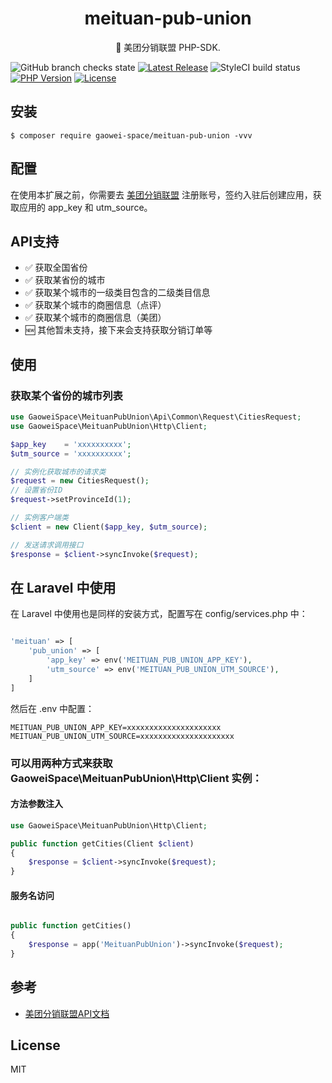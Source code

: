 <h1 align="center"> meituan-pub-union </h1>

<p align="center"> 🌈 美团分销联盟 PHP-SDK. </p>


![GitHub branch checks state](https://img.shields.io/github/checks-status/gaowei-space/meituan-pub-union/main)
[![Latest Release](https://img.shields.io/github/v/release/gaowei-space/meituan-pub-union)](https://github.com/gaowei-space/meituan-pub-union/releases)
![StyleCI build status](https://github.styleci.io/repos/430381661/shield)
[![PHP Version](https://img.shields.io/packagist/php-v/gaowei-space/meituan-pub-union)](https://www.php.net/)
[![License](https://img.shields.io/github/license/gaowei-space/meituan-pub-union)](https://github.com/gaowei-space/meituan-pub-union/LICENSE)

## 安装

```shell
$ composer require gaowei-space/meituan-pub-union -vvv
```

## 配置

在使用本扩展之前，你需要去 [美团分销联盟](https://pub.meituan.com) 注册账号，签约入驻后创建应用，获取应用的 app_key 和 utm_source。

## API支持
- ✅ 获取全国省份
- ✅ 获取某省份的城市
- ✅ 获取某个城市的一级类目包含的二级类目信息
- ✅ 获取某个城市的商圈信息（点评）
- ✅ 获取某个城市的商圈信息（美团）
- 🆕 其他暂未支持，接下来会支持获取分销订单等


## 使用
### 获取某个省份的城市列表
```php
use GaoweiSpace\MeituanPubUnion\Api\Common\Request\CitiesRequest;
use GaoweiSpace\MeituanPubUnion\Http\Client;

$app_key    = 'xxxxxxxxxx';
$utm_source = 'xxxxxxxxxx';

// 实例化获取城市的请求类
$request = new CitiesRequest();
// 设置省份ID
$request->setProvinceId(1);

// 实例客户端类
$client = new Client($app_key, $utm_source);

// 发送请求调用接口
$response = $client->syncInvoke($request);
```

## 在 Laravel 中使用

在 Laravel 中使用也是同样的安装方式，配置写在 config/services.php 中：
```php

'meituan' => [
    'pub_union' => [
        'app_key' => env('MEITUAN_PUB_UNION_APP_KEY'),
        'utm_source' => env('MEITUAN_PUB_UNION_UTM_SOURCE'),
    ]
]

```
然后在 .env 中配置：
```
MEITUAN_PUB_UNION_APP_KEY=xxxxxxxxxxxxxxxxxxxxx
MEITUAN_PUB_UNION_UTM_SOURCE=xxxxxxxxxxxxxxxxxxxxx
```

### 可以用两种方式来获取 GaoweiSpace\MeituanPubUnion\Http\Client 实例：
#### 方法参数注入
```php
use GaoweiSpace\MeituanPubUnion\Http\Client;

public function getCities(Client $client)
{
    $response = $client->syncInvoke($request);
}

```

#### 服务名访问
```php

public function getCities()
{
    $response = app('MeituanPubUnion')->syncInvoke($request);
}

```

## 参考
- [美团分销联盟API文档](https://pub.meituan.com/#/api-doc)

## License

MIT